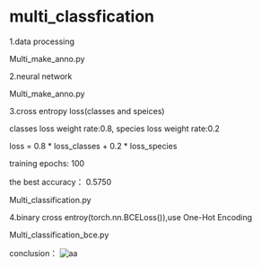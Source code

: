 # multi_classfication

1.data processing

Multi_make_anno.py

2.neural network

Multi_make_anno.py

3.cross entropy loss(classes and speices)

classes loss weight rate:0.8, species loss weight rate:0.2

loss = 0.8 * loss_classes + 0.2 * loss_species

training epochs: 100

the best accuracy： 0.5750

Multi_classification.py

4.binary cross entroy(torch.nn.BCELoss()),use One-Hot Encoding

Multi_classification_bce.py


conclusion：
![aa](/master/images/loss_accuracy.png)

